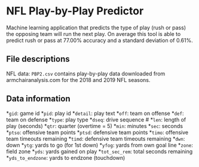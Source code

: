 # NFL Play-by-Play Predictor
Machine learning application that predicts the type of play (rush or pass) the opposing team will run the next play. On average this tool is able to predict rush or pass at 77.00% accuracy and a standard deviation of 0.61%.

## File descriptions
NFL data: `PBP2.csv` contains play-by-play data downloaded from armchairanalysis.com for the 2018 and 2019 NFL seasons.  

## Data information
*`gid`: game id
*`pid`: play id
*`detail`: play text
*`off`: team on offense
*`def`: team on defense
*`type`: play type
*`dseq`: drive sequence #
*`len`: length of play (seconds)
*`qtr`: quarter (overtime = 5)
*`min`: minutes
*`sec`: seconds
*`ptso`: offensive team points
*`ptsd`: defensive team points
*`timo`: offensive team timeouts remaining
*`timd`: defensive team timeouts remaining
*`dwn`: down
*`ytg`: yards to go (for 1st down)
*`yfog`: yards from own goal line
*`zone`: field zone
*`yds`: yards gained on play
*`tot_sec_rem`: total seconds remaining 
*`yds_to_endzone`: yards to endzone (touchdown)






